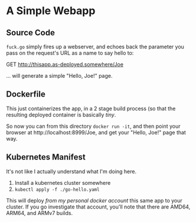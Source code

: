 # A Simple Webapp

## Source Code

`fuck.go` simply fires up a webserver, and echoes back the parameter you pass on
the request's URL as a name to say hello to:

GET http://thisapp.as-deployed.somewhere/Joe

... will generate a simple "Hello, Joe!" page.

## Dockerfile

This just containerizes the app, in a 2 stage build process (so that the
resulting deployed container is basically *tiny*.

So now you can from this directory `docker run -it`, and then point your browser
at http://localhost:8999/Joe, and get your "Hello, Joe!" page that way.

## Kubernetes Manifest

It's not like I actually understand what I'm doing here.

1) Install a kubernetes cluster somewhere
2) `kubectl apply -f ./go-hello.yaml`

This will deploy *from my personal docker account* this same app to your
cluster. If you go investigate that account, you'll note that there are AMD64,
ARM64, and ARMv7 builds.

